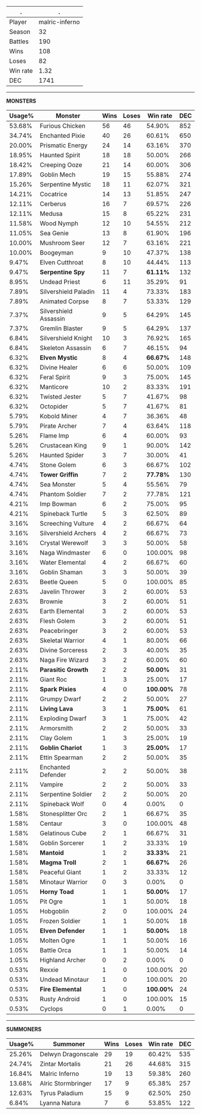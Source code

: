 .|.
|-|-
Player|malric-inferno
Season|32
Battles|190
Wins|108
Loses|82
Win rate|1.32
DEC|1741

---
**MONSTERS**

Usage%|Monster|Wins|Loses|Win rate|DEC|
-|-|-|-|-|-|
53.68%|Furious Chicken|56|46|54.90%|852|
34.74%|Enchanted Pixie|40|26|60.61%|650|
20.00%|Prismatic Energy|24|14|63.16%|370|
18.95%|Haunted Spirit|18|18|50.00%|266|
18.42%|Creeping Ooze|21|14|60.00%|306|
17.89%|Goblin Mech|19|15|55.88%|274|
15.26%|Serpentine Mystic|18|11|62.07%|321|
14.21%|Cocatrice|14|13|51.85%|247|
12.11%|Cerberus|16|7|69.57%|226|
12.11%|Medusa|15|8|65.22%|231|
11.58%|Wood Nymph|12|10|54.55%|212|
11.05%|Sea Genie|13|8|61.90%|196|
10.00%|Mushroom Seer|12|7|63.16%|221|
10.00%|Boogeyman|9|10|47.37%|138|
9.47%|Elven Cutthroat|8|10|44.44%|113|
9.47%|**Serpentine Spy**|11|7|**61.11%**|132|
8.95%|Undead Priest|6|11|35.29%|91|
7.89%|Silvershield Paladin|11|4|73.33%|183|
7.89%|Animated Corpse|8|7|53.33%|129|
7.37%|Silvershield Assassin|9|5|64.29%|145|
7.37%|Gremlin Blaster|9|5|64.29%|137|
6.84%|Silvershield Knight|10|3|76.92%|165|
6.84%|Skeleton Assassin|6|7|46.15%|94|
6.32%|**Elven Mystic**|8|4|**66.67%**|148|
6.32%|Divine Healer|6|6|50.00%|109|
6.32%|Feral Spirit|9|3|75.00%|145|
6.32%|Manticore|10|2|83.33%|191|
6.32%|Twisted Jester|5|7|41.67%|98|
6.32%|Octopider|5|7|41.67%|81|
5.79%|Kobold Miner|4|7|36.36%|48|
5.79%|Pirate Archer|7|4|63.64%|118|
5.26%|Flame Imp|6|4|60.00%|93|
5.26%|Crustacean King|9|1|90.00%|142|
5.26%|Haunted Spider|3|7|30.00%|41|
4.74%|Stone Golem|6|3|66.67%|102|
4.74%|**Tower Griffin**|7|2|**77.78%**|130|
4.74%|Sea Monster|5|4|55.56%|79|
4.74%|Phantom Soldier|7|2|77.78%|121|
4.21%|Imp Bowman|6|2|75.00%|95|
4.21%|Spineback Turtle|5|3|62.50%|89|
3.16%|Screeching Vulture|4|2|66.67%|64|
3.16%|Silvershield Archers|4|2|66.67%|73|
3.16%|Crystal Werewolf|3|3|50.00%|58|
3.16%|Naga Windmaster|6|0|100.00%|98|
3.16%|Water Elemental|4|2|66.67%|60|
3.16%|Goblin Shaman|3|3|50.00%|39|
2.63%|Beetle Queen|5|0|100.00%|85|
2.63%|Javelin Thrower|3|2|60.00%|53|
2.63%|Brownie|3|2|60.00%|51|
2.63%|Earth Elemental|3|2|60.00%|53|
2.63%|Flesh Golem|3|2|60.00%|51|
2.63%|Peacebringer|3|2|60.00%|53|
2.63%|Skeletal Warrior|4|1|80.00%|66|
2.63%|Divine Sorceress|2|3|40.00%|35|
2.63%|Naga Fire Wizard|3|2|60.00%|60|
2.11%|**Parasitic Growth**|2|2|**50.00%**|31|
2.11%|Giant Roc|1|3|25.00%|17|
2.11%|**Spark Pixies**|4|0|**100.00%**|78|
2.11%|Grumpy Dwarf|2|2|50.00%|27|
2.11%|**Living Lava**|3|1|**75.00%**|61|
2.11%|Exploding Dwarf|3|1|75.00%|42|
2.11%|Armorsmith|2|2|50.00%|33|
2.11%|Clay Golem|1|3|25.00%|19|
2.11%|**Goblin Chariot**|1|3|**25.00%**|17|
2.11%|Ettin Spearman|2|2|50.00%|35|
2.11%|Enchanted Defender|2|2|50.00%|38|
2.11%|Vampire|2|2|50.00%|33|
2.11%|Serpentine Soldier|2|2|50.00%|20|
2.11%|Spineback Wolf|0|4|0.00%|0|
1.58%|Stonesplitter Orc|2|1|66.67%|35|
1.58%|Centaur|3|0|100.00%|48|
1.58%|Gelatinous Cube|2|1|66.67%|31|
1.58%|Goblin Sorcerer|1|2|33.33%|19|
1.58%|**Mantoid**|1|2|**33.33%**|21|
1.58%|**Magma Troll**|2|1|**66.67%**|26|
1.58%|Peaceful Giant|1|2|33.33%|12|
1.58%|Minotaur Warrior|0|3|0.00%|0|
1.05%|**Horny Toad**|1|1|**50.00%**|17|
1.05%|Pit Ogre|1|1|50.00%|18|
1.05%|Hobgoblin|2|0|100.00%|24|
1.05%|Frozen Soldier|1|1|50.00%|18|
1.05%|**Elven Defender**|1|1|**50.00%**|18|
1.05%|Molten Ogre|1|1|50.00%|16|
1.05%|Battle Orca|1|1|50.00%|14|
1.05%|Highland Archer|0|2|0.00%|0|
0.53%|Rexxie|1|0|100.00%|20|
0.53%|Undead Minotaur|1|0|100.00%|20|
0.53%|**Fire Elemental**|1|0|**100.00%**|24|
0.53%|Rusty Android|1|0|100.00%|15|
0.53%|Cyclops|0|1|0.00%|0|

---
**SUMMONERS**

Usage%|Summoner|Wins|Loses|Win rate|DEC|
-|-|-|-|-|-|
25.26%|Delwyn Dragonscale|29|19|60.42%|535|
24.74%|Zintar Mortalis|21|26|44.68%|315|
16.84%|Malric Inferno|19|13|59.38%|260|
13.68%|Alric Stormbringer|17|9|65.38%|257|
12.63%|Tyrus Paladium|15|9|62.50%|250|
6.84%|Lyanna Natura|7|6|53.85%|122|
